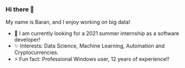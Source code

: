 ### Hi there 👋

<!--
**cjxe/cjxe** is a ✨ _special_ ✨ repository because its `README.md` (this file) appears on your GitHub profile.
-->
My name is Baran, and I enjoy working on big data!

- 🔭 I am currently looking for a 2021 summer internship as a software developer!
- ✨ Interests: Data Science, Machine Learning, Automation and Cryptocurrencies.
- ⚡ Fun fact: Professional Windows user, 12 years of experience!!

